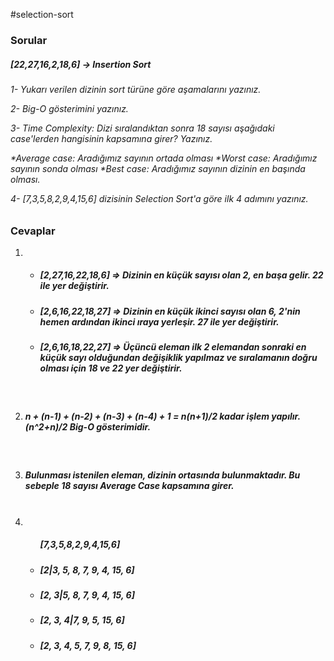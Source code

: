 #selection-sort

<h3>Sorular</h3>
<h5>[22,27,16,2,18,6] -> Insertion Sort</h5>

<h6>1- Yukarı verilen dizinin sort türüne göre aşamalarını yazınız.

2- Big-O gösterimini yazınız.

3- Time Complexity: Dizi sıralandıktan sonra 18 sayısı aşağıdaki case'lerden hangisinin kapsamına girer? Yazınız.

*Average case: Aradığımız sayının ortada olması
*Worst case: Aradığımız sayının sonda olması
*Best case: Aradığımız sayının dizinin en başında olması.

4- [7,3,5,8,2,9,4,15,6] dizisinin Selection Sort'a göre ilk 4 adımını yazınız.</h6>

<h3>Cevaplar</h3>


<ol>
    <li>
        <ul>
            <li>
            <h5>[2,27,16,22,18,6] => Dizinin en küçük sayısı olan 2, en başa gelir. 22 ile yer değiştirir.</h5>
            </li>
            <li><h5>
                [2,6,16,22,18,27] => Dizinin en küçük ikinci sayısı olan 6, 2'nin hemen ardından ikinci ıraya yerleşir. 27 ile yer değiştirir.</h5>
            </li>
                <li><h5>
                [2,6,16,18,22,27] => Üçüncü eleman ilk 2 elemandan sonraki en küçük sayı olduğundan değişiklik yapılmaz ve sıralamanın doğru olması için 18 ve 22 yer değiştirir.</h5>
            </li>
        </ul>
    </li>
    <br>
    <li><h5>
        n + (n-1) + (n-2) + (n-3) + (n-4) + 1 = n(n+1)/2 kadar işlem yapılır. (n^2+n)/2 Big-O gösterimidir.</h5>
    </li>
    <br>
    <li><h5>
        Bulunması istenilen eleman, dizinin ortasında bulunmaktadır. Bu sebeple 18 sayısı Average Case kapsamına girer.</h5>
    </li>
    <br>
    <li>
        <ul><h5>[7,3,5,8,2,9,4,15,6]</h5>
            <li>
                <h5>[2|3, 5, 8, 7, 9, 4, 15, 6]</h5>
            </li>
            <li>
                <h5>[2, 3|5, 8, 7, 9, 4, 15, 6]</h5>
            </li>
            <li>
                <h5>[2, 3, 4|7, 9, 5, 15, 6]</h5>
            </li>
            <li>
                <h5>[2, 3, 4, 5, 7, 9, 8, 15, 6]</h5>
            </li>
        </ul>
    </li>
</ol>